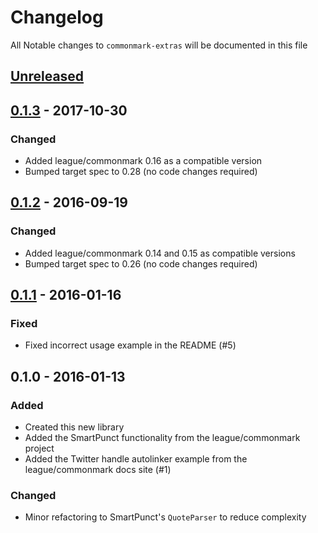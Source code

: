 # Changelog

All Notable changes to `commonmark-extras` will be documented in this file

## [Unreleased][unreleased]

## [0.1.3] - 2017-10-30
### Changed
 - Added league/commonmark 0.16 as a compatible version
 - Bumped target spec to 0.28 (no code changes required)

## [0.1.2] - 2016-09-19
### Changed
 - Added league/commonmark 0.14 and 0.15 as compatible versions
 - Bumped target spec to 0.26 (no code changes required)

## [0.1.1] - 2016-01-16
### Fixed
 - Fixed incorrect usage example in the README (#5)

## 0.1.0 - 2016-01-13
### Added
 - Created this new library
 - Added the SmartPunct functionality from the league/commonmark project
 - Added the Twitter handle autolinker example from the league/commonmark docs site (#1)

### Changed
 - Minor refactoring to SmartPunct's `QuoteParser` to reduce complexity

[unreleased]: https://github.com/thephpleague/commonmark-extras/compare/0.1.3...HEAD
[0.1.3]: https://github.com/thephpleague/commonmark/compare/0.1.2...0.1.3
[0.1.2]: https://github.com/thephpleague/commonmark/compare/0.1.1...0.1.2
[0.1.1]: https://github.com/thephpleague/commonmark/compare/0.1.0...0.1.1
